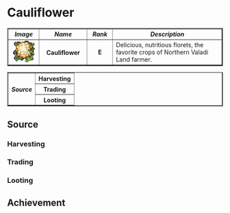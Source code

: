 # Cauliflower 

<table border="2">
   <tr>
      <th width="100px"><i>  Image  </i></td>
      <th width="150px"><i>  Name  </i></td>
      <th width="75px"><i>  Rank  </i></td>
      <th width="700px"><i>  Description  </i></td>
   </tr>
   
   <tr>
      <td width="100px"><div align="center"><a id="cauliflower"><img src="../Harvest-Items-Images/Cauliflower.png" width="50" height="50"></a></div></td>
      <th width="150px"><div align="center"> Cauliflower </div></td>
      <td width="75px"><b><div align="center"> E </div></b></td>
      <td width="700px"> Delicious, nutritious florets, the favorite crops of Northern Valadi Land farmer. </td>
   </tr>
</table>
<table border="2">
   <tr>
      <th rowspan="3"><i>  Source  </i></th>
      <th>  Harvesting  </th>
   </tr>

   <tr>
      <th>  Trading  </th>
   </tr>

   <tr>
      <th>  Looting  </th>
   </tr>
</table>

## Source

### Harvesting

### Trading

### Looting

## Achievement
